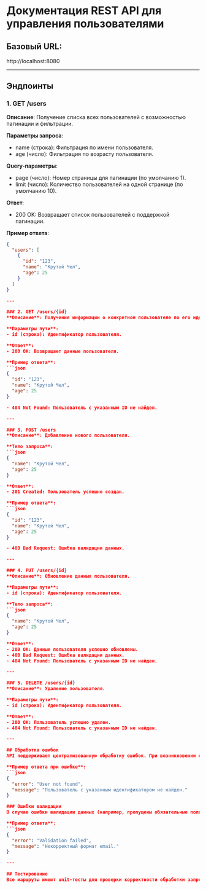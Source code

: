 # Документация REST API для управления пользователями

## Базовый URL:
http://localhost:8080

---

## Эндпоинты

### 1. GET /users
**Описание**: Получение списка всех пользователей с возможностью пагинации и фильтрации.

**Параметры запроса**:
- name (строка): Фильтрация по имени пользователя.
- age (число): Фильтрация по возрасту пользователя.

**Query-параметры**:
- page (число): Номер страницы для пагинации (по умолчанию 1).
- limit (число): Количество пользователей на одной странице (по умолчанию 10).

**Ответ**:
- 200 OK: Возвращает список пользователей с поддержкой пагинации.

**Пример ответа**:
```json
{
  "users": [
    {
      "id": "123",
      "name": "Крутой Чел",
      "age": 25
    }
  ]
}

---

### 2. GET /users/{id}
**Описание**: Получение информации о конкретном пользователе по его идентификатору (ID).

**Параметры пути**:
- id (строка): Идентификатор пользователя.

**Ответ**:
- 200 OK: Возвращает данные пользователя.

**Пример ответа**:
```json
{
  "id": "123",
  "name": "Крутой Чел",
  "age": 25
}

- 404 Not Found: Пользователь с указанным ID не найден.

---

### 3. POST /users
**Описание**: Добавление нового пользователя.

**Тело запроса**:
```json
{
  "name": "Крутой Чел",
  "age": 25
}

**Ответ**:
- 201 Created: Пользователь успешно создан.

**Пример ответа**:
```json
{
  "id": "123",
  "name": "Крутой Чел",
  "age": 25
}

- 400 Bad Request: Ошибка валидации данных.

---

### 4. PUT /users/{id}
**Описание**: Обновление данных пользователя.

**Параметры пути**:
- id (строка): Идентификатор пользователя.

**Тело запроса**:
```json
{
  "name": "Крутой Чел",
  "age": 25
}

**Ответ**:
- 200 OK: Данные пользователя успешно обновлены.
- 400 Bad Request: Ошибка валидации данных.
- 404 Not Found: Пользователь с указанным ID не найден.

---

### 5. DELETE /users/{id}
**Описание**: Удаление пользователя.

**Параметры пути**:
- id (строка): Идентификатор пользователя.

**Ответ**:
- 200 OK: Пользователь успешно удален.
- 404 Not Found: Пользователь с указанным ID не найден.

---

## Обработка ошибок
API поддерживает централизованную обработку ошибок. При возникновении ошибки сервер вернет JSON-ответ с информацией об ошибке.

**Пример ответа при ошибке**:
```json
{
  "error": "User not found",
  "message": "Пользователь с указанным идентификатором не найден."
}

### Ошибки валидации
В случае ошибки валидации данных (например, пропущены обязательные поля или некорректный формат email), возвращается код 400 и описание ошибки.

**Пример ответа**:
```json
{
  "error": "Validation failed",
  "message": "Некорректный формат email."
}

---

## Тестирование
Все маршруты имеют unit-тесты для проверки корректности обработки запросов и ошибок, включая валидацию данных, удаление и обновление пользователей.